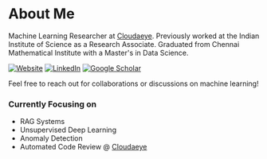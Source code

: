 # About Me

Machine Learning Researcher at [Cloudaeye](https://www.cloudaeye.com/). Previously worked at the Indian Institute of Science as a Research Associate. 
Graduated from Chennai Mathematical Institute with a Master's in Data Science.

[![Website](https://img.shields.io/badge/Website-hardikprabhu.github.io-blue?style=flat-square&logo=google-chrome&logoColor=white)](https://hardikprabhu.github.io/)
[![LinkedIn](https://img.shields.io/badge/LinkedIn-Hardik%20Prabhu-0077B5?style=flat-square&logo=linkedin&logoColor=white)](https://www.linkedin.com/in/hardik-prabhu)
[![Google Scholar](https://img.shields.io/badge/Google%20Scholar-Hardik%20Prabhu-4285F4?style=flat-square&logo=google-scholar&logoColor=white)](https://scholar.google.com/citations?user=UVGQmZMAAAAJ&hl=en)

Feel free to reach out for collaborations or discussions on machine learning!


### Currently Focusing on

- RAG Systems
- Unsupervised Deep Learning 
- Anomaly Detection
- Automated Code Review @ [Cloudaeye](https://www.cloudaeye.com/)




<!---
HardikPrabhu/HardikPrabhu is a ✨ special ✨ repository because its `README.md` (this file) appears on your GitHub profile.
You can click the Preview link to take a look at your changes.
--->


